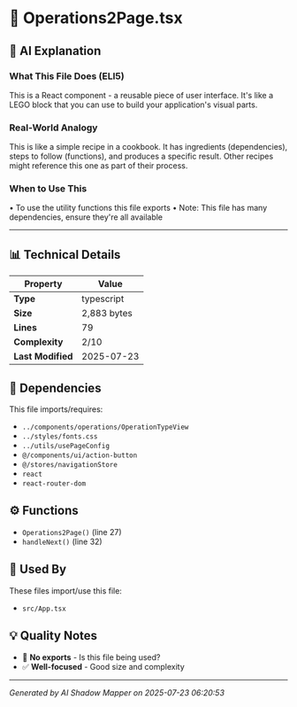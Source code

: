 # 📄 Operations2Page.tsx

## 🤖 AI Explanation

### What This File Does (ELI5)
This is a React component - a reusable piece of user interface. It's like a LEGO block that you can use to build your application's visual parts.

### Real-World Analogy
This is like a simple recipe in a cookbook. It has ingredients (dependencies), steps to follow (functions), and produces a specific result. Other recipes might reference this one as part of their process.

### When to Use This
• To use the utility functions this file exports
• Note: This file has many dependencies, ensure they're all available

---

## 📊 Technical Details

| Property | Value |
|----------|-------|
| **Type** | typescript |
| **Size** | 2,883 bytes |
| **Lines** | 79 |
| **Complexity** | 2/10 |
| **Last Modified** | 2025-07-23 |

## 🔗 Dependencies

This file imports/requires:

- `../components/operations/OperationTypeView`
- `../styles/fonts.css`
- `../utils/usePageConfig`
- `@/components/ui/action-button`
- `@/stores/navigationStore`
- `react`
- `react-router-dom`

## ⚙️ Functions

-  `Operations2Page()` (line 27)
-  `handleNext()` (line 32)

## 🔄 Used By

These files import/use this file:

- `src/App.tsx`

## 💡 Quality Notes

- 🤔 **No exports** - Is this file being used?
- ✅ **Well-focused** - Good size and complexity

---
*Generated by AI Shadow Mapper on 2025-07-23 06:20:53*